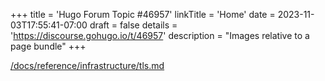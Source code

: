 +++
title = 'Hugo Forum Topic #46957'
linkTitle = 'Home'
date = 2023-11-03T17:55:41-07:00
draft = false
details = 'https://discourse.gohugo.io/t/46957'
description = "Images relative to a page bundle"
+++

[/docs/reference/infrastructure/tls.md](/docs/reference/infrastructure/tls)

